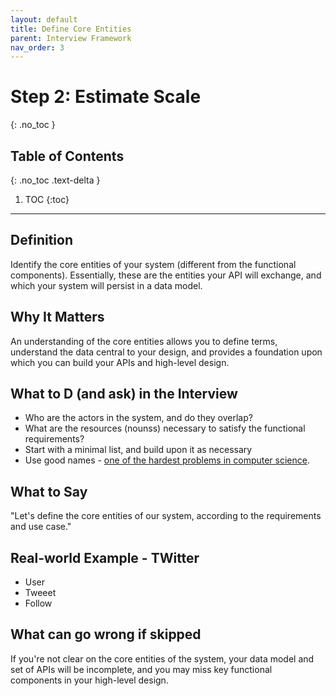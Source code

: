 ```yaml
---
layout: default
title: Define Core Entities
parent: Interview Framework
nav_order: 3
---
```


# Step 2: Estimate Scale
{: .no_toc }

## Table of Contents
{: .no_toc .text-delta }

1. TOC
{:toc}

---

## Definition ##

Identify the core entities of your system (different from the functional components). Essentially, these are the entities your API will exchange, and which your system will persist in a data model.

## Why It Matters ##

An understanding of the core entities allows you to define terms, understand the data central to your design, and provides a foundation upon which you can build your APIs and high-level design.

## What to D (and ask) in the Interview ##
* Who are the actors in the system, and do they overlap?
* What are the resources (nounss) necessary to satisfy the functional requirements?
* Start with a minimal list, and build upon it as necessary
* Use good names - [one of the hardest problems in computer science](https://www.martinfowler.com/bliki/TwoHardThings.html).

## What to Say ##

"Let's define the core entities of our system, according to the requirements and use case."

## Real-world Example - TWitter ##
* User
* Tweeet
* Follow

## What can go wrong if skipped ##

If you're not clear on the core entities of the system, your data model and set of APIs will be incomplete, and you may miss key functional components in your high-level design.